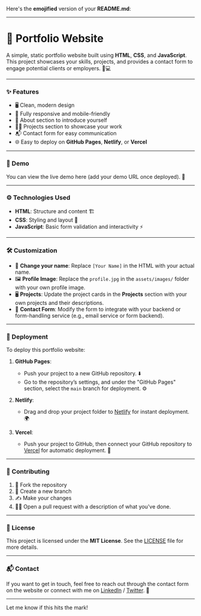 Here's the **emojified** version of your **README.md**:

---

# 🚀 **Portfolio Website**

A simple, static portfolio website built using **HTML**, **CSS**, and **JavaScript**. This project showcases your skills, projects, and provides a contact form to engage potential clients or employers. 💼💻

---

### **✨ Features**  
- 🖥️ Clean, modern design
- 📱 Fully responsive and mobile-friendly
- 👤 About section to introduce yourself
- 🧑‍💻 Projects section to showcase your work
- 📬 Contact form for easy communication
- 🌐 Easy to deploy on **GitHub Pages**, **Netlify**, or **Vercel**

---

### **🎥 Demo**

You can view the live demo here (add your demo URL once deployed). 🔗

---

### **⚙️ Technologies Used**

- **HTML**: Structure and content 🏗️
- **CSS**: Styling and layout 🎨
- **JavaScript**: Basic form validation and interactivity ⚡

---

### **🛠️ Customization**

- 📝 **Change your name**: Replace `[Your Name]` in the HTML with your actual name.
- 🖼️ **Profile Image**: Replace the `profile.jpg` in the `assets/images/` folder with your own profile image.
- 🖥️ **Projects**: Update the project cards in the **Projects** section with your own projects and their descriptions.  
- 📨 **Contact Form**: Modify the form to integrate with your backend or form-handling service (e.g., email service or form backend).

---

### **🚀 Deployment**

To deploy this portfolio website:

1. **GitHub Pages**:
    - Push your project to a new GitHub repository. ⬇️
    - Go to the repository’s settings, and under the "GitHub Pages" section, select the `main` branch for deployment. ⚙️
    
2. **Netlify**:
    - Drag and drop your project folder to [Netlify](https://www.netlify.com/) for instant deployment. 🌍

3. **Vercel**:
    - Push your project to GitHub, then connect your GitHub repository to [Vercel](https://vercel.com/) for automatic deployment. 🔄

---

### **🤝 Contributing**

1. 🍴 Fork the repository
2. 🌱 Create a new branch
3. ✍️ Make your changes
4. 🧑‍💻 Open a pull request with a description of what you've done.

---

### **📄 License**

This project is licensed under the **MIT License**. See the [LICENSE](LICENSE) file for more details.

---

### **📬 Contact**

If you want to get in touch, feel free to reach out through the contact form on the website or connect with me on [LinkedIn](https://www.linkedin.com/in/leontluka/) / [Twitter](https://twitter.com/growthwithleo). 💬

---

Let me know if this hits the mark!